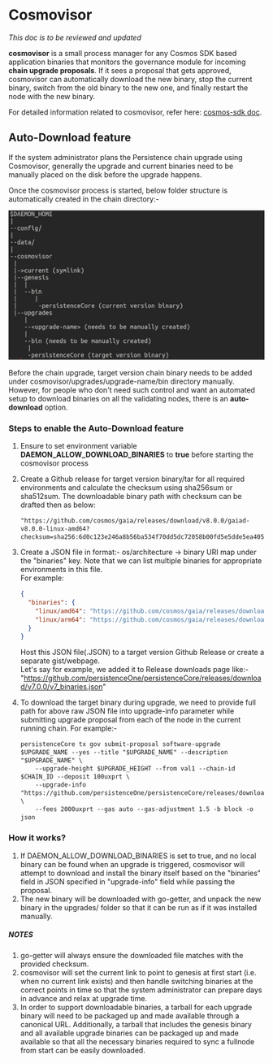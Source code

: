 # Cosmovisor

_This doc is to be reviewed and updated_

**cosmovisor** is a small process manager for any Cosmos SDK based application binaries that monitors the governance module for incoming **chain upgrade proposals**. If it sees a proposal that gets approved, cosmovisor can automatically download the new binary, stop the current binary, switch from the old binary to the new one, and finally restart the node with the new binary.

For detailed information related to cosmovisor, refer here: [cosmos-sdk doc](https://docs.cosmos.network/main/tooling/cosmovisor).

## Auto-Download feature

If the system administrator plans the Persistence chain upgrade using Cosmovisor, generally the upgrade and current binaries need to be manually placed on the disk before the upgrade happens.  

Once the cosmovisor process is started, below folder structure is automatically created in the chain directory:-  

![alt text for screen readers](cosmo-visor-folder-layout.jpg)

Before the chain upgrade, target version chain binary needs to be added under cosmovisor/upgrades/upgrade-name/bin directory manually.
However, for people who don't need such control and want an automated setup to download binaries on all the validating nodes, there is an **auto-download** option.

### Steps to enable the Auto-Download feature
1. Ensure to set environment variable **DAEMON_ALLOW_DOWNLOAD_BINARIES** to **true** before starting the cosmovisor process
2. Create a Github release for target version binary/tar for all required environments and calculate the checksum using sha256sum or sha512sum. The downloadable binary path with checksum can be drafted then as below:
    ```   
    "https://github.com/cosmos/gaia/releases/download/v8.0.0/gaiad-v8.0.0-linux-amd64?checksum=sha256:6d0c123e246a8b56ba534f70dd5dc72058b00fd5e5dde5ea40509ff51efc42e2"
    ```
3. Create a JSON file in format:- os/architecture -> binary URI map under the "binaries" key. Note that we can list multiple binaries for appropriate environments in this file.  
   For example:
    ```json
    {
      "binaries": {
        "linux/amd64": "https://github.com/cosmos/gaia/releases/download/v8.0.0/gaiad-v8.0.0-linux-amd64?checksum=sha256:6d0c123e246a8b56ba534f70dd5dc72058b00fd5e5dde5ea40509ff51efc42e2",
        "linux/arm64": "https://github.com/cosmos/gaia/releases/download/v8.0.0/gaiad-v8.0.0-linux-arm64?checksum=sha256:a0afbbe35eda3d5e52a7907bcae296415e84b3ff6c7da97429d91f324004a5ab"
      }
    }
    ```
    Host this JSON file(<any-upgrade-name>.JSON) to a target version Github Release or create a separate gist/webpage.    
    Let's say for example, we added it to Release downloads page like:- "https://github.com/persistenceOne/persistenceCore/releases/download/v7.0.0/v7_binaries.json"
   
4. To download the target binary during upgrade, we need to provide full path for above raw JSON file into upgrade-info parameter while submitting upgrade proposal from each of the node in the current running chain.
For example:-
    ```shell
    persistenceCore tx gov submit-proposal software-upgrade $UPGRADE_NAME --yes --title "$UPGRADE_NAME" --description "$UPGRADE_NAME" \
        --upgrade-height $UPGRADE_HEIGHT --from val1 --chain-id $CHAIN_ID --deposit 100uxprt \
        --upgrade-info "https://github.com/persistenceOne/persistenceCore/releases/download/v7.0.0/raw/v7_binaries.json" \
        --fees 2000uxprt --gas auto --gas-adjustment 1.5 -b block -o json
    ```
### How it works?
1. If DAEMON_ALLOW_DOWNLOAD_BINARIES is set to true, and no local binary can be found when an upgrade is triggered, cosmovisor will attempt to download and install the binary itself based on the "binaries" field in JSON specified in "upgrade-info" field while passing the proposal. 
2. The new binary will be downloaded with go-getter, and unpack the new binary in the upgrades/<name> folder so that it can be run as if it was installed manually.


##### NOTES
1. go-getter will always ensure the downloaded file matches with the provided checksum. 
2. cosmovisor will set the current link to point to genesis at first start (i.e. when no current link exists) and then handle switching binaries at the correct points in time so that the system administrator can prepare days in advance and relax at upgrade time.
3. In order to support downloadable binaries, a tarball for each upgrade binary will need to be packaged up and made available through a canonical URL. Additionally, a tarball that includes the genesis binary and all available upgrade binaries can be packaged up and made available so that all the necessary binaries required to sync a fullnode from start can be easily downloaded.